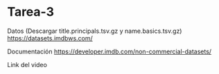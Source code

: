 # Tarea-3

Datos (Descargar title.principals.tsv.gz y name.basics.tsv.gz)
https://datasets.imdbws.com/

Documentación
https://developer.imdb.com/non-commercial-datasets/

Link del video
